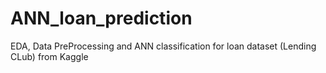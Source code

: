 # ANN_loan_prediction
EDA, Data PreProcessing and ANN classification for loan dataset (Lending CLub) from Kaggle
